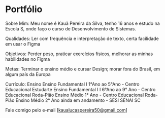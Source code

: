 # Portfólio
Sobre Mim:
Meu nome é Kauã Pereira da Silva, tenho 16 anos e estudo na Escola S, onde faço o curso de Desenvolvimento de Sistemas. 

Qualidades:
Ler com frequência e interpretação de texto,
certa facilidade em usar o Figma

Objetivos:
Perder peso,
 praticar exercícios físicos,
 melhorar as minhas habilidades no Figma

Metas:
Terminar o ensino médio e cursar Design; 
 morar fora do Brasil, em algum país da Europa

Currículo:
Ensino
Ensino Fundamental I   1°Ano ao 5°Ano - Centro Educacional Estudarte
Ensino Fundamental I I  6°Ano  ao  9° Ano - Centro Educacional Roda-Pião
Ensino Médio  1° Ano - Centro Educacional Roda-Pião
Ensino Médio 2° Ano ainda em andamento - SESI SENAI SC 

Fale comigo pelo e-mail [kaualucaspereira50@gmail.com]

